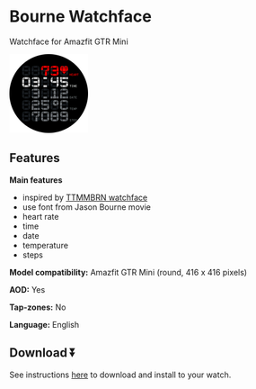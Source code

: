 # Bourne Watchface
Watchface for Amazfit GTR Mini

![demo](./demo.png)

## Features

**Main features**
- inspired by [TTMMBRN watchface](https://ttmm.is/portfolio/ttmmbrn/)
- use font from Jason Bourne movie
- heart rate
- time
- date
- temperature
- steps

**Model compatibility:** Amazfit GTR Mini (round, 416 x 416 pixels)

**AOD:** Yes

**Tap-zones:** No

**Language:** English

## Download ⏬

See instructions [here](https://github.com/novvember/amazfit-watchfaces/blob/main/README.md) to download and install to your watch.

